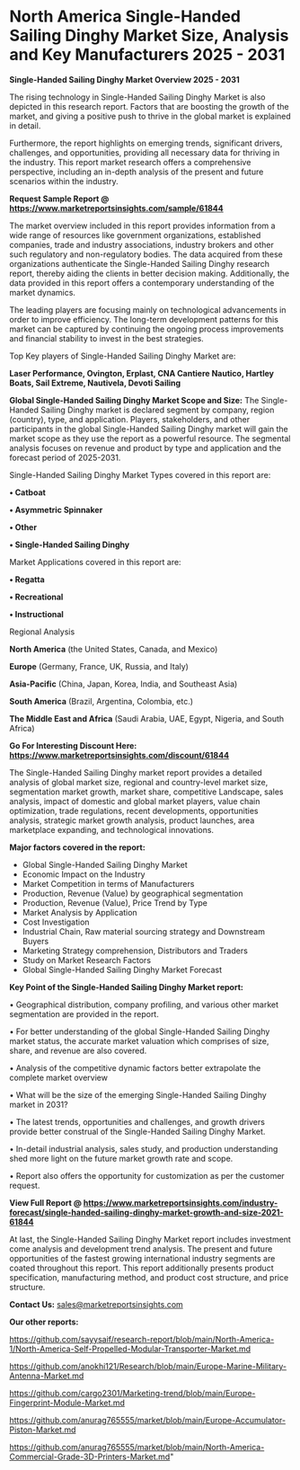  # North America Single-Handed Sailing Dinghy Market Size, Analysis and Key Manufacturers 2025 - 2031

<Strong> Single-Handed Sailing Dinghy Market Overview 2025 - 2031</strong>

The rising technology in Single-Handed Sailing Dinghy Market is also depicted in this research report. Factors that are boosting the growth of the market, and giving a positive push to thrive in the global market is explained in detail.

Furthermore, the report highlights on emerging trends, significant drivers, challenges, and opportunities, providing all necessary data for thriving in the industry. This report market research offers a comprehensive perspective, including an in-depth analysis of the present and future scenarios within the industry.

<strong>Request Sample Report @ <a href=https://www.marketreportsinsights.com/sample/61844>https://www.marketreportsinsights.com/sample/61844</a></strong>

The market overview included in this report provides information from a wide range of resources like government organizations, established companies, trade and industry associations, industry brokers and other such regulatory and non-regulatory bodies. The data acquired from these organizations authenticate the Single-Handed Sailing Dinghy research report, thereby aiding the clients in better decision making. Additionally, the data provided in this report offers a contemporary understanding of the market dynamics.

The leading players are focusing mainly on technological advancements in order to improve efficiency. The long-term development patterns for this market can be captured by continuing the ongoing process improvements and financial stability to invest in the best strategies.

Top Key players of Single-Handed Sailing Dinghy Market are:

<strong>Laser Performance, Ovington, Erplast, CNA Cantiere Nautico, Hartley Boats, Sail Extreme, Nautivela, Devoti Sailing</strong>

<strong><b>Global Single-Handed Sailing Dinghy Market Scope and Size:</b></strong>
The Single-Handed Sailing Dinghy market is declared segment by company, region (country), type, and application. Players, stakeholders, and other participants in the global Single-Handed Sailing Dinghy market will gain the market scope as they use the report as a powerful resource. The segmental analysis focuses on revenue and product by type and application and the forecast period of 2025-2031.

Single-Handed Sailing Dinghy Market Types covered in this report are:

<strong>• Catboat

• Asymmetric Spinnaker

• Other

• Single-Handed Sailing Dinghy</strong>

Market Applications covered in this report are:

<strong>• Regatta

• Recreational

• Instructional</strong> 

Regional Analysis

<strong>North America</strong> (the United States, Canada, and Mexico)

<strong>Europe</strong> (Germany, France, UK, Russia, and Italy)

<strong>Asia-Pacific</strong> (China, Japan, Korea, India, and Southeast Asia)

<strong>South America</strong> (Brazil, Argentina, Colombia, etc.)

<strong>The Middle East and Africa</strong> (Saudi Arabia, UAE, Egypt, Nigeria, and South Africa)

<strong>Go For Interesting Discount Here: <a href=https://www.marketreportsinsights.com/discount/61844>https://www.marketreportsinsights.com/discount/61844</a></strong>

The Single-Handed Sailing Dinghy market report provides a detailed analysis of global market size, regional and country-level market size, segmentation market growth, market share, competitive Landscape, sales analysis, impact of domestic and global market players, value chain optimization, trade regulations, recent developments, opportunities analysis, strategic market growth analysis, product launches, area marketplace expanding, and technological innovations.

<strong><b>Major factors covered in the report:</b></strong>
<ul>
  <li>Global Single-Handed Sailing Dinghy Market </li>
  <li>Economic Impact on the Industry</li>
  <li>Market Competition in terms of Manufacturers</li>
  <li>Production, Revenue (Value) by geographical segmentation</li>
  <li>Production, Revenue (Value), Price Trend by Type</li>
  <li>Market Analysis by Application</li>
  <li>Cost Investigation</li>
  <li>Industrial Chain, Raw material sourcing strategy and Downstream Buyers</li>
  <li>Marketing Strategy comprehension, Distributors and Traders</li>
  <li>Study on Market Research Factors</li>
  <li>Global Single-Handed Sailing Dinghy Market Forecast</li>
</ul>

<strong><b>Key Point of the Single-Handed Sailing Dinghy Market report:</b></strong>

• Geographical distribution, company profiling, and various other market segmentation are provided in the report.

• For better understanding of the global Single-Handed Sailing Dinghy market status, the accurate market valuation which comprises of size, share, and revenue are also covered.

• Analysis of the competitive dynamic factors better extrapolate the complete market overview

• What will be the size of the emerging Single-Handed Sailing Dinghy market in 2031?

• The latest trends, opportunities and challenges, and growth drivers provide better construal of the Single-Handed Sailing Dinghy Market.

• In-detail industrial analysis, sales study, and production understanding shed more light on the future market growth rate and scope.

• Report also offers the opportunity for customization as per the customer request.

<strong><b>View Full Report @ <a href=https://www.marketreportsinsights.com/industry-forecast/single-handed-sailing-dinghy-market-growth-and-size-2021-61844>https://www.marketreportsinsights.com/industry-forecast/single-handed-sailing-dinghy-market-growth-and-size-2021-61844</a></b></strong>


At last, the Single-Handed Sailing Dinghy Market report includes investment come analysis and development trend analysis. The present and future opportunities of the fastest growing international industry segments are coated throughout this report. This report additionally presents product specification, manufacturing method, and product cost structure, and price structure.

<strong>Contact Us:</strong>
sales@marketreportsinsights.com

<strong>Our other reports:</strong>

<a href=https://github.com/sayysaif/research-report/blob/main/North-America-1/North-America-Self-Propelled-Modular-Transporter-Market.md>https://github.com/sayysaif/research-report/blob/main/North-America-1/North-America-Self-Propelled-Modular-Transporter-Market.md</a>

<a href=https://github.com/anokhi121/Research/blob/main/Europe-Marine-Military-Antenna-Market.md>https://github.com/anokhi121/Research/blob/main/Europe-Marine-Military-Antenna-Market.md</a>

<a href=https://github.com/cargo2301/Marketing-trend/blob/main/Europe-Fingerprint-Module-Market.md>https://github.com/cargo2301/Marketing-trend/blob/main/Europe-Fingerprint-Module-Market.md</a>

<a href=https://github.com/anurag765555/market/blob/main/Europe-Accumulator-Piston-Market.md>https://github.com/anurag765555/market/blob/main/Europe-Accumulator-Piston-Market.md</a>

<a href=https://github.com/anurag765555/market/blob/main/North-America-Commercial-Grade-3D-Printers-Market.md>https://github.com/anurag765555/market/blob/main/North-America-Commercial-Grade-3D-Printers-Market.md</a>"
